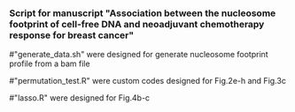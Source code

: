 ### Script for manuscript "Association between the nucleosome footprint of cell-free DNA and neoadjuvant chemotherapy response for breast cancer"

#"generate_data.sh" were designed for generate nucleosome footprint profile from a bam file

#"permutation_test.R" were custom codes designed for Fig.2e-h and Fig.3c

#"lasso.R" were designed for Fig.4b-c
